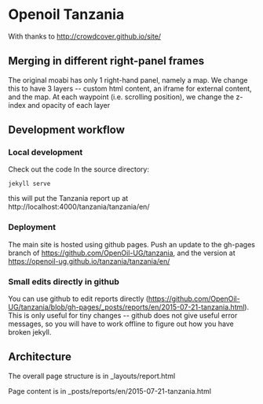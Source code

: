 Openoil Tanzania
===========

With thanks to http://crowdcover.github.io/site/

## Merging in different right-panel frames

The original moabi has only 1 right-hand panel, namely a map. We change this to have 3 layers -- custom html content, an iframe for external content, and the map. At each waypoint (i.e. scrolling position), we change the z-index and opacity of each layer

## Development workflow

### Local development

Check out the code
In the source directory:

`jekyll serve`

this will put the Tanzania report up at http://localhost:4000/tanzania/tanzania/en/

### Deployment

The main site is hosted using github pages. Push an update to the gh-pages branch of https://github.com/OpenOil-UG/tanzania, and the version at https://openoil-ug.github.io/tanzania/tanzania/en/

### Small edits directly in github

You can use github to edit reports directly (https://github.com/OpenOil-UG/tanzania/blob/gh-pages/_posts/reports/en/2015-07-21-tanzania.html). This is only useful for tiny changes -- github does not give useful error messages, so you will have to work offline to figure out how you have broken jekyll.

## Architecture

The overall page structure is in _layouts/report.html

Page content is in _posts/reports/en/2015-07-21-tanzania.html
